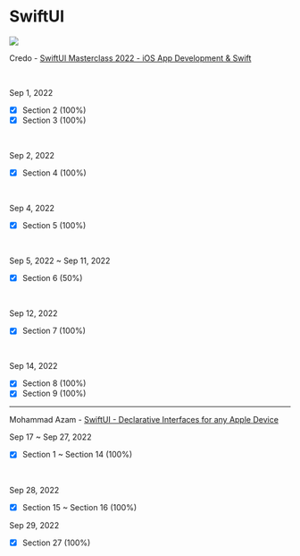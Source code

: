 # SwiftUI

<img src="https://img.shields.io/badge/Udemy-EC5252?style=for-the-badge&logo=Udemy&logoColor=white">

Credo - [SwiftUI Masterclass 2022 - iOS App Development & Swift](https://www.udemy.com/course/swiftui-masterclass-course-ios-development-with-swift/)

<br/>

Sep 1, 2022

- [x] Section 2 (100%)
- [x] Section 3 (100%)

<br/>

Sep 2, 2022

- [x] Section 4 (100%)

<br/>

Sep 4, 2022

- [x] Section 5 (100%)

<br/>

Sep 5, 2022 ~ Sep 11, 2022

- [x] Section 6 (50%)

<br/>

Sep 12, 2022

- [x] Section 7 (100%)

<br/>

Sep 14, 2022
- [x] Section 8 (100%)
- [x] Section 9 (100%)

------------------

Mohammad Azam - [SwiftUI - Declarative Interfaces for any Apple Device](https://www.udemy.com/course/swiftui-declarative-interfaces-for-any-apple-device/#instructor-1)

Sep 17 ~ Sep 27, 2022

- [x] Section 1 ~ Section 14 (100%)

<br/>

Sep 28, 2022

- [x] Section 15 ~ Section 16 (100%)

Sep 29, 2022

- [x] Section 27 (100%)
